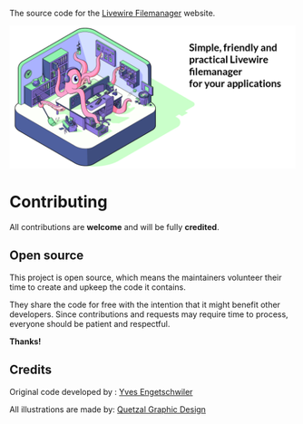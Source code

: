 The source code for the [Livewire Filemanager](https://livewire-filemanager.com/) website.

<p align="center"><img src="https://github.com/livewire-filemanager/laravel-filemanager.com/raw/master/public/img/banner.png" alt="Livewire Filemanager"></p>

# Contributing

All contributions are **welcome** and will be fully **credited**.

## Open source

This project is open source, which means the maintainers volunteer their time to create and upkeep the code it contains.

They share the code for free with the intention that it might benefit other developers. Since contributions and requests may require time to process, everyone should be patient and respectful.

**Thanks!**

## Credits

Original code developed by : [Yves Engetschwiler](https://interactive.swiss)

All illustrations are made by:  [Quetzal Graphic Design](https://quetzal.ch/)

